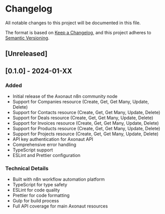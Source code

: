 # Changelog

All notable changes to this project will be documented in this file.

The format is based on [Keep a Changelog](https://keepachangelog.com/en/1.0.0/),
and this project adheres to [Semantic Versioning](https://semver.org/spec/v2.0.0.html).

## [Unreleased]

## [0.1.0] - 2024-01-XX

### Added
- Initial release of the Axonaut n8n community node
- Support for Companies resource (Create, Get, Get Many, Update, Delete)
- Support for Contacts resource (Create, Get, Get Many, Update, Delete)
- Support for Deals resource (Create, Get, Get Many, Update, Delete)
- Support for Invoices resource (Create, Get, Get Many, Update, Delete)
- Support for Products resource (Create, Get, Get Many, Update, Delete)
- Support for Projects resource (Create, Get, Get Many, Update, Delete)
- API key authentication for Axonaut API
- Comprehensive error handling
- TypeScript support
- ESLint and Prettier configuration

### Technical Details
- Built with n8n workflow automation platform
- TypeScript for type safety
- ESLint for code quality
- Prettier for code formatting
- Gulp for build process
- Full API coverage for main Axonaut resources

